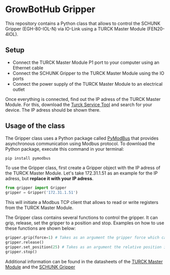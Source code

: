 # GrowBotHub Gripper
 
This repository contains a Python class that allows to control the SCHUNK Gripper (EGH-80-IOL-N) via IO-Link using a TURCK Master Module (FEN20-4IOL).


## Setup

- Connect the TURCK Master Module P1 port to your computer using an Ethernet cable
- Connect the SCHUNK Gripper to the TURCK Master Module using the IO ports
- Connect the power supply of the TURCK Master Module to an electrical outlet

Once everything is connected, find out the IP adress of the TURCK Master Module. For this, download the [Turck Service Tool](https://www.turck.de/attachment/SW_Turck_Service_Tool.zip) and search for your device. The IP adress should be shown there.

## Usage of the class
The Gripper class uses a Python package called [PyModBus](https://pymodbus.readthedocs.io/en/latest/) that provides asynchronous communication using Modbus protocol. To download the Python package, execute this command in your terminal:

```sh
pip install pymodbus
```

To use the Gripper class, first create a Gripper object with the IP adress of the TURCK Master Module. Let's take 172.31.1.51 as an example for the IP adress, but **replace it with your IP adress**.

```python
from gripper import Gripper
gripper = Gripper('172.31.1.51')
```

This will initiate a Modbus TCP client that allows to read or write registers from the TURCK Master Module.

The Gripper class contains several functions to control the gripper. It can grip, release, set the gripper to a position and stop. Examples on how to use these functions are shown below:

```python
gripper.grip(force=1) # Takes as an argument the gripper force which can be an integer from 1 to 4 (1:weakest, 4:strongest)
gripper.release()
gripper.set_position(25) # Takes as an argument the relative position in percent of the fingers (0: fingers closed, 100: fingers opened)
gripper.stop()
```

Additional information can be found in the datasheets of the [TURCK Master Module](https://www.turck.us/attachment/100009607.pdf) and the [SCHUNK Gripper](https://schunk.com/fileadmin/pim/docs/IM0024308.PDF)

